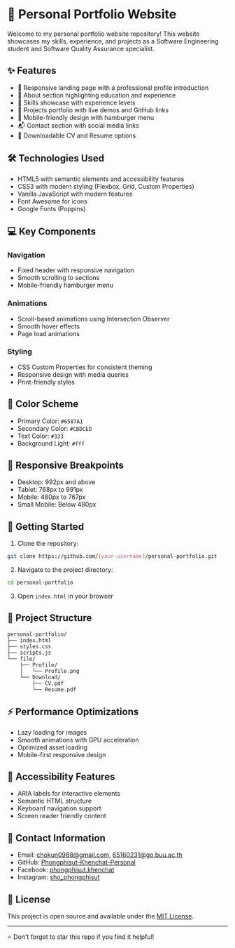 # 🌟 Personal Portfolio Website

Welcome to my personal portfolio website repository! This website showcases my skills, experience, and projects as a Software Engineering student and Software Quality Assurance specialist.

## ✨ Features

- 🎯 Responsive landing page with a professional profile introduction
- 👤 About section highlighting education and experience
- 💼 Skills showcase with experience levels
- 🚀 Projects portfolio with live demos and GitHub links
- 📱 Mobile-friendly design with hamburger menu
- 📬 Contact section with social media links
- 📄 Downloadable CV and Resume options

## 🛠️ Technologies Used

- HTML5 with semantic elements and accessibility features
- CSS3 with modern styling (Flexbox, Grid, Custom Properties)
- Vanilla JavaScript with modern features
- Font Awesome for icons
- Google Fonts (Poppins)

## 💻 Key Components

### Navigation
- Fixed header with responsive navigation
- Smooth scrolling to sections
- Mobile-friendly hamburger menu

### Animations
- Scroll-based animations using Intersection Observer
- Smooth hover effects
- Page load animations

### Styling
- CSS Custom Properties for consistent theming
- Responsive design with media queries
- Print-friendly styles

## 🎨 Color Scheme
- Primary Color: `#6587A1`
- Secondary Color: `#CBDCED`
- Text Color: `#333`
- Background Light: `#fff`

## 📱 Responsive Breakpoints
- Desktop: 992px and above
- Tablet: 768px to 991px
- Mobile: 480px to 767px
- Small Mobile: Below 480px

## 🚀 Getting Started

1. Clone the repository:
```bash
git clone https://github.com/[your-username]/personal-portfolio.git
```

2. Navigate to the project directory:
```bash
cd personal-portfolio
```

3. Open `index.html` in your browser

## 📁 Project Structure

```
personal-portfolio/
├── index.html
├── styles.css
├── scripts.js
└── file/
    ├── Profile/
    │   └── Profile.png
    └── Download/
        ├── CV.pdf
        └── Resume.pdf
```

## ⚡ Performance Optimizations

- Lazy loading for images
- Smooth animations with GPU acceleration
- Optimized asset loading
- Mobile-first responsive design

## 🔰 Accessibility Features

- ARIA labels for interactive elements
- Semantic HTML structure
- Keyboard navigation support
- Screen reader friendly content

## 👤 Contact Information

- Email: chokun0988@gmail.com, 65160231@go.buu.ac.th
- GitHub: [Phongphisut-Khenchat-Personal](https://github.com/Phongphisut-Khenchat-Personal)
- Facebook: [phongphisut.khenchat](https://www.facebook.com/phongphisut.khenchat)
- Instagram: [sho_phongphisut](https://www.instagram.com/sho_phongphisut)

## 📄 License

This project is open source and available under the [MIT License](LICENSE).

---
⭐️ Don't forget to star this repo if you find it helpful!
